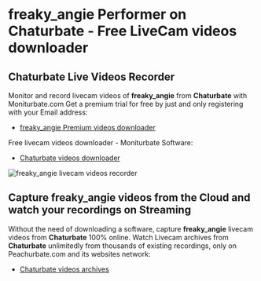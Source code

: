 # freaky_angie Performer on Chaturbate - Free LiveCam videos downloader

## Chaturbate Live Videos Recorder

Monitor and record livecam videos of **freaky_angie** from **Chaturbate** with Moniturbate.com
Get a premium trial for free by just and only registering with your Email address:
* [freaky_angie Premium videos downloader](https://moniturbate.com/request-demo-licence-key.html)

Free livecam videos downloader - Moniturbate Software:
* [Chaturbate videos downloader](https://moniturbate.com/moniturbate-download-software.html)

![freaky_angie livecam videos recorder](https://peachurnet.com/templates/moniturbate-software.png)


## Capture freaky_angie videos from the Cloud and watch your recordings on Streaming

Without the need of downloading a software, capture **freaky_angie** livecam videos from **Chaturbate** 100% online.
Watch Livecam archives from **Chaturbate** unlimitedly from thousands of existing recordings, only on Peachurbate.com and its websites network:
* [Chaturbate videos archives](https://peachurnet.com/)